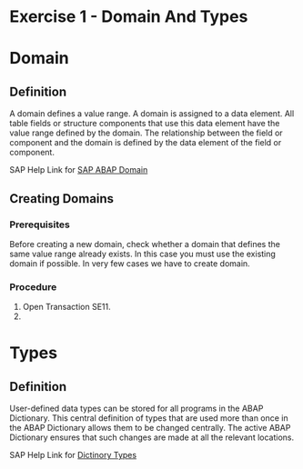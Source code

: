 # Exercise 1 - Domain And Types

# Domain

## Definition
A domain defines a value range. A domain is assigned to a data element. All table fields or structure components that use this data element have the value range defined by the domain. The relationship between the field or component and the domain is defined by the data element of the field or component.

SAP Help Link for  [SAP ABAP Domain](https://help.sap.com/saphelp_SCM700_ehp02/helpdata/en/cf/21ede5446011d189700000e8322d00/content.htm?no_cache=true)

## Creating Domains
### Prerequisites
Before creating a new domain, check whether a domain that defines the same value range already exists. In this case you must use the existing domain if possible.
In very few cases we have to create domain.

### Procedure
1. Open Transaction SE11. 
2. 

# Types
## Definition
User-defined data types can be stored for all programs in the ABAP Dictionary. This central definition of types that are used more than once in the ABAP Dictionary allows them to be changed centrally. The active ABAP Dictionary ensures that such changes are made at all the relevant locations. 

SAP Help Link for [Dictinory Types](https://help.sap.com/saphelp_SCM700_ehp02/helpdata/en/cf/21ede5446011d189700000e8322d00/frameset.htm)
